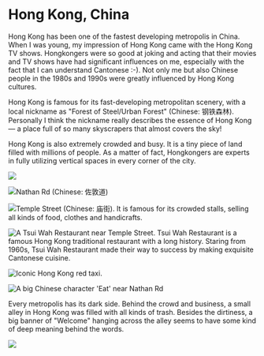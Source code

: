 # Hong Kong, China


Hong Kong has been one of the fastest developing metropolis in China. When I was young, my impression of Hong Kong came with the Hong Kong TV shows. Hongkongers were so good at joking and acting that their movies and TV shows have had significant influences on me, especially with the fact that I can understand Cantonese :-). Not only me but also Chinese people in the 1980s and 1990s were greatly influenced by Hong Kong cultures.

Hong Kong is famous for its fast-developing metropolitan scenery, with a local nickname as "Forest of Steel/Urban Forest" (Chinese: 钢铁森林). Personally I think the nickname really describes the essence of Hong Kong &mdash; a place full of so many skyscrapers that almost covers the sky!

Hong Kong is also extremely crowded and busy. It is a tiny piece of land filled with millions of people. As a matter of fact, Hongkongers are experts in fully utilizing vertical spaces in every corner of the city.

![](DSC00804.jpg " ")

<!-- more -->

![](DSC00816.jpg "Nathan Rd (Chinese: 佐敦道)")

![](DSC00851.jpg "Temple Street (Chinese: 庙街). It is famous for its crowded stalls, selling all kinds of food, clothes and handicrafts.")

![](DSC01023.jpg "A Tsui Wah Restaurant near Temple Street. Tsui Wah Restaurant is a famous Hong Kong traditional restaurant with a long history. Staring from 1960s, Tsui Wah Restaurant made their way to success by making exquisite Cantonese cuisine.")

![](DSC01157.jpg "Iconic Hong Kong red taxi.")

![](DSC01042.jpg "A big Chinese character 'Eat' near Nathan Rd")

Every metropolis has its dark side. Behind the crowd and business, a small alley in Hong Kong was filled with all kinds of trash. Besides the dirtiness, a big banner of "Welcome" hanging across the alley seems to have some kind of deep meaning behind the words.

![](DSC01035post.jpg " ")


